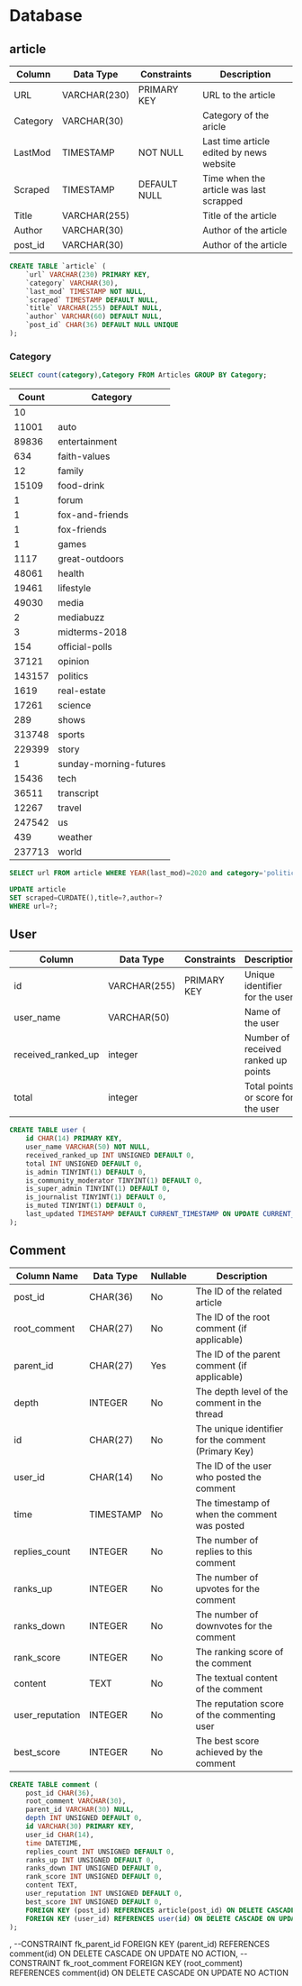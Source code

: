 # Database



## article

| Column  | Data Type      | Constraints                   | Description                                   |
|---------|----------------|-------------------------------|-----------------------------------------------|
| URL     | VARCHAR(230)   | PRIMARY KEY                   | URL to the article                            |
| Category| VARCHAR(30)    |                               | Category of the aricle                        |
| LastMod | TIMESTAMP      | NOT NULL                      | Last time article edited by news website      |
| Scraped | TIMESTAMP      | DEFAULT NULL                  | Time when the article was last scrapped       |
| Title   | VARCHAR(255)   |                               | Title of the article                          |
| Author  | VARCHAR(30)    |                               | Author of the article                         |
| post_id    | VARCHAR(30)    |                               | Author of the article                         |

```sql
CREATE TABLE `article` (
    `url` VARCHAR(230) PRIMARY KEY,
    `category` VARCHAR(30),
    `last_mod` TIMESTAMP NOT NULL,
    `scraped` TIMESTAMP DEFAULT NULL,
    `title` VARCHAR(255) DEFAULT NULL,
    `author` VARCHAR(60) DEFAULT NULL,
    `post_id` CHAR(36) DEFAULT NULL UNIQUE
);

```

### Category
```sql
SELECT count(category),Category FROM Articles GROUP BY Category;
```
| Count           | Category               |
|-----------------|------------------------|
|              10 |                        |
|           11001 | auto                   |
|           89836 | entertainment          |
|             634 | faith-values           |
|              12 | family                 |
|           15109 | food-drink             |
|               1 | forum                  |
|               1 | fox-and-friends        |
|               1 | fox-friends            |
|               1 | games                  |
|            1117 | great-outdoors         |
|           48061 | health                 |
|           19461 | lifestyle              |
|           49030 | media                  |
|               2 | mediabuzz              |
|               3 | midterms-2018          |
|             154 | official-polls         |
|           37121 | opinion                |
|          143157 | politics               |
|            1619 | real-estate            |
|           17261 | science                |
|             289 | shows                  |
|          313748 | sports                 |
|          229399 | story                  |
|               1 | sunday-morning-futures |
|           15436 | tech                   |
|           36511 | transcript             |
|           12267 | travel                 |
|          247542 | us                     |
|             439 | weather                |
|          237713 | world                  |

```sql
SELECT url FROM article WHERE YEAR(last_mod)=2020 and category='politics' ORDER BY last_mod LIMIT 5 FOR UPDATE ;
```
```sql
UPDATE article
SET scraped=CURDATE(),title=?,author=?
WHERE url=?;
```

## User
| Column           | Data Type   | Constraints | Description                           |
|------------------|-------------|-------------|---------------------------------------|
| id               | VARCHAR(255)| PRIMARY KEY | Unique identifier for the user        |
| user_name        | VARCHAR(50)|             | Name of the user                      |
| received_ranked_up| integer|             | Number of received ranked up points   |
| total            | integer|             | Total points or score for the user     |

```sql
CREATE TABLE user (
    id CHAR(14) PRIMARY KEY,
    user_name VARCHAR(50) NOT NULL,
    received_ranked_up INT UNSIGNED DEFAULT 0,
    total INT UNSIGNED DEFAULT 0,
    is_admin TINYINT(1) DEFAULT 0,
    is_community_moderator TINYINT(1) DEFAULT 0,
    is_super_admin TINYINT(1) DEFAULT 0,
    is_journalist TINYINT(1) DEFAULT 0,
    is_muted TINYINT(1) DEFAULT 0,
    last_updated TIMESTAMP DEFAULT CURRENT_TIMESTAMP ON UPDATE CURRENT_TIMESTAMP
);
```
## Comment
| Column Name   | Data Type      | Nullable | Description                                           |
|---------------|----------------|----------|-------------------------------------------------------|
| post_id       | CHAR(36)       | No       | The ID of the related article                         |
| root_comment  | CHAR(27)       | No       | The ID of the root comment (if applicable)            |
| parent_id     | CHAR(27)       | Yes      | The ID of the parent comment (if applicable)          |
| depth         | INTEGER        | No       | The depth level of the comment in the thread          |
| id            | CHAR(27)       | No       | The unique identifier for the comment (Primary Key)   |
| user_id       | CHAR(14)       | No       | The ID of the user who posted the comment             |
| time          | TIMESTAMP      | No       | The timestamp of when the comment was posted          |
| replies_count | INTEGER        | No       | The number of replies to this comment                 |
| ranks_up      | INTEGER        | No       | The number of upvotes for the comment                 |
| ranks_down    | INTEGER        | No       | The number of downvotes for the comment               |
| rank_score    | INTEGER        | No       | The ranking score of the comment                      |
| content       | TEXT           | No       | The textual content of the comment                    |
| user_reputation| INTEGER       | No       | The reputation score of the commenting user           |
| best_score    | INTEGER        | No       | The best score achieved by the comment                |



```sql
CREATE TABLE comment (
    post_id CHAR(36),
    root_comment VARCHAR(30),
    parent_id VARCHAR(30) NULL,
    depth INT UNSIGNED DEFAULT 0,
    id VARCHAR(30) PRIMARY KEY,
    user_id CHAR(14),
    time DATETIME,
    replies_count INT UNSIGNED DEFAULT 0,
    ranks_up INT UNSIGNED DEFAULT 0,
    ranks_down INT UNSIGNED DEFAULT 0,
    rank_score INT UNSIGNED DEFAULT 0,
    content TEXT,
    user_reputation INT UNSIGNED DEFAULT 0,
    best_score INT UNSIGNED DEFAULT 0,
    FOREIGN KEY (post_id) REFERENCES article(post_id) ON DELETE CASCADE ON UPDATE NO ACTION,
    FOREIGN KEY (user_id) REFERENCES user(id) ON DELETE CASCADE ON UPDATE NO ACTION
);

```
,
    --CONSTRAINT fk_parent_id FOREIGN KEY (parent_id) REFERENCES comment(id) ON DELETE CASCADE ON UPDATE NO ACTION,
    --CONSTRAINT fk_root_comment FOREIGN KEY (root_comment) REFERENCES comment(id) ON DELETE CASCADE ON UPDATE NO ACTION